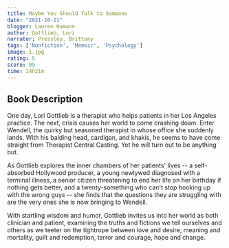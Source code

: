 ```yaml
---
title: Maybe You Should Talk to Someone
date: "2021-10-21"
blogger: Lauren Hamann
author: Gottlieb, Lori
narrator: Pressley, Brittany
tags: ['Nonfiction', 'Memoir', 'Psychology']
image: 1.jpg
rating: 5
score: 99
time: 14h21m
---
```



## Book Description

One day, Lori Gottlieb is a therapist who helps patients in her Los Angeles practice. The next, crisis causes her world to come crashing down. Enter Wendell, the quirky but seasoned therapist in whose office she suddenly lands. With his balding head, cardigan, and khakis, he seems to have come straight from Therapist Central Casting. Yet he will turn out to be anything but.

As Gottlieb explores the inner chambers of her patients' lives -- a self-absorbed Hollywood producer, a young newlywed diagnosed with a terminal illness, a senior citizen threatening to end her life on her birthday if nothing gets better, and a twenty-something who can't stop hooking up with the wrong guys -- she finds that the questions they are struggling with are the very ones she is now bringing to Wendell.

With startling wisdom and humor, Gottlieb invites us into her world as both clinician and patient, examining the truths and fictions we tell ourselves and others as we teeter on the tightrope between love and desire, meaning and mortality, guilt and redemption, terror and courage, hope and change.
